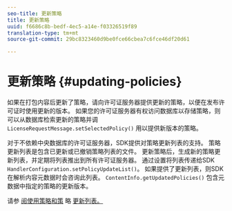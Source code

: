 ```yaml
---
seo-title: 更新策略
title: 更新策略
uuid: f6686c8b-bedf-4ec5-a14e-f03326519f89
translation-type: tm+mt
source-git-commit: 29bc8323460d9be0fce66cbea7c6fce46df20d61

---
```



# 更新策略 {#updating-policies}

如果在打包内容后更新了策略，请向许可证服务器提供更新的策略，以便在发布许可证时使用更新的版本。 如果您的许可证服务器有权访问数据库以存储策略，则可以从数据库检索更新的策略并调 `LicenseRequestMessage.setSelectedPolicy()` 用以提供新版本的策略。

对于不依赖中央数据库的许可证服务器，SDK提供对策略更新列表的支持。 策略更新列表是包含已更新或已撤销策略列表的文件。 更新策略后，生成新的策略更新列表，并定期将列表推出到所有许可证服务器。 通过设置将列表传递给SDK `HandlerConfiguration.setPolicyUpdateList()`。 如果提供了更新列表，则SDK在解析内容元数据时会咨询此列表。 `ContentInfo.getUpdatedPolicies()` 包含元数据中指定的策略的更新版本。

请参 [阅使用策略和策](../../../aaxs-protecting-content/content-working-with-policies/content-working-with-policies-overview.md) 略 [更新列表。](/help/digital-rights-management/protecting-content/working-policies-overview/policy-update-lists/working-with-policy-update-lists.md)
